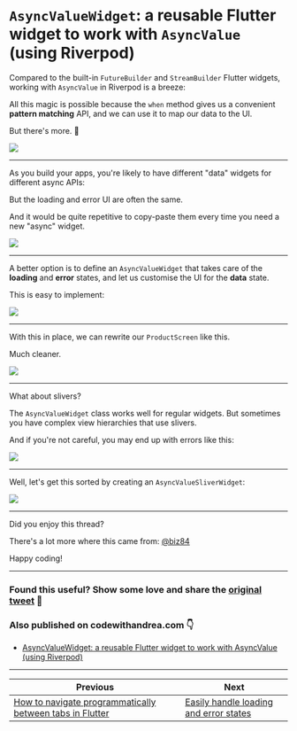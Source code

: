 # `AsyncValueWidget`: a reusable Flutter widget to work with `AsyncValue` (using Riverpod)

Compared to the built-in `FutureBuilder` and `StreamBuilder` Flutter widgets, working with `AsyncValue` in Riverpod is a breeze:

All this magic is possible because the `when` method gives us a convenient **pattern matching** API, and we can use it to map our data to the UI. 

But there's more. 🧵

![](016_product_screen.png)

---

As you build your apps, you're likely to have different "data" widgets for different async APIs:

But the loading and error UI are often the same.

And it would be quite repetitive to copy-paste them every time you need a new "async" widget.

![](016_loading_error_same.png)

---

A better option is to define an `AsyncValueWidget` that takes care of the **loading** and **error** states, and let us customise the UI for the **data** state.

This is easy to implement:

![](016_async_value_widget.png)

---

With this in place, we can rewrite our `ProductScreen` like this.

Much cleaner.

![](016_ProductScreen_async.png)

---

What about slivers? 

The `AsyncValueWidget` class works well for regular widgets. But sometimes you have complex view hierarchies that use slivers.

And if you're not careful, you may end up with errors like this:

![](016_sliver_errors.png)

---

Well, let's get this sorted by creating an `AsyncValueSliverWidget`:

![](016_async_value_sliver_widget.png)

---

Did you enjoy this thread?

There's a lot more where this came from: [@biz84](https://twitter.com/biz84)

Happy coding!

---

### Found this useful? Show some love and share the [original tweet](https://twitter.com/biz84/status/1447949847361998849) 🙏

### Also published on codewithandrea.com 👇

- [AsyncValueWidget: a reusable Flutter widget to work with AsyncValue (using Riverpod)](https://codewithandrea.com/articles/async-value-widget-riverpod/)

---

| Previous | Next |
| -------- | ---- |
| [How to navigate programmatically between tabs in Flutter](../0014-how-to-navigate-programmatically-between-tabs-in-flutter/index.md) | [Easily handle loading and error states](../0016-easily-handle-loading-and-error-states/index.md) |


<!-- TODO:UPDATE -->